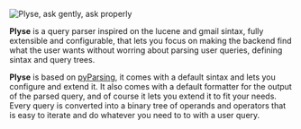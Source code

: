 ![Plyse, ask gently, ask properly](https://github.com/sebastiandev/plyse/raw/master/logo.png)

**Plyse** is a query parser inspired on the lucene and gmail sintax, fully extensible and configurable, that lets you focus on making the backend find what the user wants without worring about parsing user queries, defining sintax and query trees.

**Plyse** is based on [pyParsing](http://pyparsing.wikispaces.com/), it comes with a default sintax and lets you configure and extend it. It also comes with a default formatter for the output of the parsed query, and of course it lets you extend it to fit your needs. Every query is converted into a binary tree of operands and operators that is easy to iterate and do whatever you need to to with a user query.
